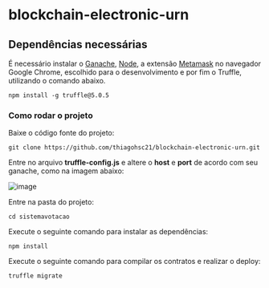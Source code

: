 # blockchain-electronic-urn

 ## Dependências necessárias
 
 É necessário instalar o [Ganache](https://trufflesuite.com/ganache/), [Node](https://nodejs.org/en/download/), a extensão [Metamask](https://chrome.google.com/webstore/detail/metamask/nkbihfbeogaeaoehlefnkodbefgpgknn) no navegador Google Chrome, escolhido para o desenvolvimento e por fim o Truffle, utilizando o comando abaixo.
 
 ```
npm install -g truffle@5.0.5
```
 
 
### Como rodar o projeto
Baixe o código fonte do projeto:
```
git clone https://github.com/thiagohsc21/blockchain-electronic-urn.git
```

Entre no arquivo **truffle-config.js** e altere o **host** e **port** de acordo com seu ganache, como na imagem abaixo:

![image](https://user-images.githubusercontent.com/61644143/205504368-8cb7d493-58b0-4537-a643-1e24ef6da02a.png)


Entre na pasta do projeto:
 ```
 cd sistemavotacao
 ```
 
 Execute o seguinte comando para instalar as dependências:
 ```
 npm install
```

 Execute o seguinte comando para compilar os contratos e realizar o deploy:
 ```
 truffle migrate
```

